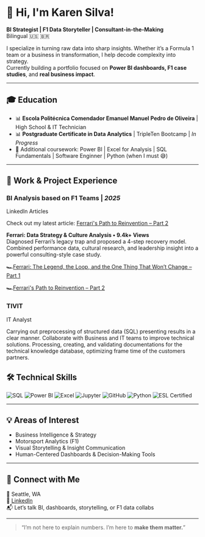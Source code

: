 # 👋 Hi, I'm Karen Silva!
**BI Strategist | F1 Data Storyteller | Consultant-in-the-Making**  
  Bilingual 🇺🇸 🇧🇷

I specialize in turning raw data into sharp insights. Whether it’s a Formula 1 team or a business in transformation, I help decode complexity into strategy.  
Currently building a portfolio focused on **Power BI dashboards, F1 case studies**, and **real business impact**.

---

## 🎓 Education
- 📊 **Escola Politécnica Comendador Emanuel Manuel Pedro de Oliveira** | High School & IT Technician
- 📊 **Postgraduate Certificate in Data Analytics** | TripleTen Bootcamp | *In Progress*
- 📘 Additional coursework: Power BI | Excel for Analysis | SQL Fundamentals | Software Enginner | Python (when I must 😅)

---

## 💼 Work & Project Experience

### **BI Analysis based on F1 Teams**  | *2025*  
LinkedIn Articles 


Check out my latest article: [Ferrari's Path to Reinvention – Part 2](https://www.linkedin.com/pulse/ferrari-path-reinvention-part-two-karen-silva-bn7cf/?trackingId=g%2BnJmWjSTvu3W0xq91PGqg%3D%3D)

**Ferrari: Data Strategy & Culture Analysis • 9.4k+ Views**  
Diagnosed Ferrari’s legacy trap and proposed a 4-step recovery model. Combined performance data, cultural research, and leadership insight into a powerful consulting-style case study.  

🏎[Ferrari: The Legend, the Loop, and the One Thing That Won’t Change – Part 1](https://www.linkedin.com/pulse/ferrari-legend-loop-one-thing-wont-change-part-karen-silva-o5orc/?trackingId=6TJCHmh7ReabsEccseh%2BSw%3D%3D)

🏎[Ferrari's Path to Reinvention – Part 2](https://www.linkedin.com/pulse/ferrari-path-reinvention-part-two-karen-silva-bn7cf/?trackingId=g%2BnJmWjSTvu3W0xq91PGqg%3D%3D)




### **TIVIT**
IT Analyst

Carrying out preprocessing of structured data (SQL) presenting results in a clear manner.
Collaborate with Business and IT teams to improve technical solutions.
Processing, creating, and validating documentations for the technical knowledge database, optimizing  frame time of the customers partners.



## 🛠️ Technical Skills

![SQL](https://img.shields.io/badge/-SQL-informational?style=flat&logo=postgresql&logoColor=white)
![Power BI](https://img.shields.io/badge/-Power%20BI-yellow?style=flat&logo=powerbi&logoColor=white)
![Excel](https://img.shields.io/badge/-Excel-green?style=flat&logo=microsoft-excel&logoColor=white)
![Jupyter](https://img.shields.io/badge/-Jupyter-orange?style=flat&logo=Jupyter&logoColor=white)
![GitHub](https://img.shields.io/badge/-GitHub-gray?style=flat&logo=github&logoColor=white)
![Python](https://img.shields.io/badge/-Python-blue?style=flat&logo=python&logoColor=white)
![ESL Certified](https://img.shields.io/badge/ESL%20Certified-C2-blueviolet?style=flat&logo=language&logoColor=white)



---

## 💡 Areas of Interest
- Business Intelligence & Strategy
- Motorsport Analytics (F1)
- Visual Storytelling & Insight Communication
- Human-Centered Dashboards & Decision-Making Tools

---

## 🔗 Connect with Me

📍 Seattle, WA  
💼 [LinkedIn](https://www.linkedin.com/in/karen-j-silva)  
📬 Let’s talk BI, dashboards, storytelling, or F1 data collabs

---

> “I’m not here to explain numbers. I’m here to **make them matter.**”

<!--
**kjssilva/kjssilva** is a ✨ _special_ ✨ repository because its `README.md` (this file) appears on your GitHub profile.

Here are some ideas to get you started:

- 🔭 I’m currently working on ...
- 🌱 I’m currently learning ...
- 👯 I’m looking to collaborate on ...
- 🤔 I’m looking for help with ...
- 💬 Ask me about ...
- 📫 How to reach me: ...
- 😄 Pronouns: ...
- ⚡ Fun fact: ...
-->
